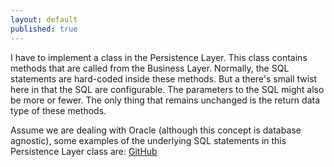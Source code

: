 ```yaml
---
layout: default
published: true
---
```


I have to implement a class in the Persistence Layer.  This class contains methods that are called from the Business Layer.  Normally, the SQL statements are hard-coded inside these methods.  But a there's small twist here in that the SQL are configurable.  The parameters to the SQL might also be more or fewer.  The only thing that remains unchanged is the return data type of these methods.  

Assume we are dealing with Oracle (although this concept is database agnostic), some examples of the underlying SQL statements in this Persistence Layer class are:
[GitHub](http://github.com)

<script src="https://gist.github.com/pragmaticlogic/5279484.js"></script>

<script src="https://gist.github.com/5279484.js?file=smarten.js"></script>

